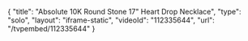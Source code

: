 {
    "title": "Absolute 10K Round Stone 17\" Heart Drop Necklace",
    "type": "solo",
    "layout": "iframe-static",
    "videoId": "112335644",
    "url": "\/tvpembed\/112335644"
}